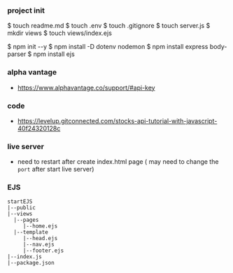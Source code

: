 ### project init
$ touch readme.md
$ touch .env
$ touch .gitignore
$ touch server.js
$ mkdir views
$ touch views/index.ejs

$ npm init --y
$ npm install -D dotenv nodemon
$ npm install express body-parser
$ npm install ejs

### alpha vantage
- https://www.alphavantage.co/support/#api-key

### code
- https://levelup.gitconnected.com/stocks-api-tutorial-with-javascript-40f24320128c

### live server
- need to restart after create index.html page ( may need to change the ```port``` after start live server)

### EJS
```
startEJS
|--public
|--views
  |--pages
     |--home.ejs
  |--template
     |--head.ejs
     |--nav.ejs
     |--footer.ejs 
|--index.js
|--package.json
```